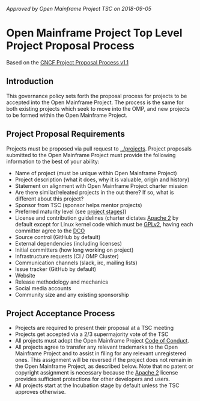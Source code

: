 *Approved by Open Mainframe Project TSC on 2018-09-05*

# Open Mainframe Project Top Level Project Proposal Process

Based on the [CNCF Project Proposal Process v1.1](https://github.com/CNCF/toc/blob/40abe6f81c2b46842a87d6c47cf4190f0d8c1856/process/project_proposals.adoc)

## Introduction

This governance policy sets forth the proposal process for projects to be accepted into the Open Mainframe Project. The process is the same for both existing projects which seek to move into the OMP, and new projects to be formed within the Open Mainframe Project.

## Project Proposal Requirements

Projects must be proposed via pull request to [../projects](GitHub). Project proposals submitted to the Open Mainframe Project must provide the following information to the best of your ability:

* Name of project (must be unique within Open Mainframe Project)
* Project description (what it does, why it is valuable, origin and history)
* Statement on alignment with Open Mainframe Project charter mission
* Are there similar/releated projects in the out there? If so, what is different about this project?
* Sponsor from TSC (sponsor helps mentor projects)
* Preferred maturity level (see [project stages](project_stages.md)))
* License and contribution guidelines (charter dictates [Apache 2](https://spdx.org/licenses/Apache-2.0.html) by default except for Linux kernel code which must be [GPLv2](https://spdx.org/licenses/GPL-2.0), having each committer agree to the [DCO](https://developercertificate.org/)
* Source control (GitHub by default)
* External dependencies (including licenses)
* Initial committers (how long working on project)
* Infrastructure requests (CI / OMP Cluster)
* Communication channels (slack, irc, mailing lists)
* Issue tracker (GitHub by default)
* Website
* Release methodology and mechanics
* Social media accounts
* Community size and any existing sponsorship

## Project Acceptance Process

* Projects are required to present their proposal at a TSC meeting
* Projects get accepted via a 2/3 supermajority vote of the TSC
* All projects must adopt the Open Mainframe Project [Code of Conduct](code_of_conduct.md).
* All projects agree to transfer any relevant trademarks to the Open Mainframe Project and to assist in filing for any relevant unregistered ones. This assignment will be reversed if the project does not remain in the Open Mainframe Project, as described below. Note that no patent or copyright assignment is necessary because the [Apache 2](https://spdx.org/licenses/Apache-2.0.html) license provides sufficient protections for other developers and users.
* All projects start at the Incubation stage by default unless the TSC approves otherwise.
